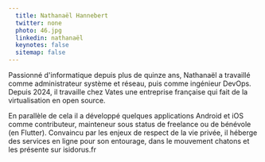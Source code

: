 ```yaml
---
  title: Nathanaël Hannebert
  twitter: none
  photo: 46.jpg
  linkedin: nathanaël
  keynotes: false
  sitemap: false
---
```

Passionné d'informatique depuis plus de quinze ans, Nathanaël a travaillé comme administrateur système et réseau, puis comme ingénieur DevOps. Depuis 2024, il travaille chez Vates une entreprise française qui fait de la virtualisation en open source.

En parallèle de cela il a développé quelques applications Android et iOS comme contributeur, mainteneur sous status de freelance ou de bénévole (en Flutter). Convaincu par les enjeux de respect de la vie privée, il héberge des services en ligne pour son entourage, dans le mouvement chatons et les présente sur isidorus.fr